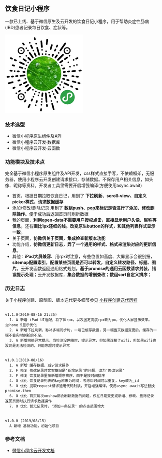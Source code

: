 ## 饮食日记小程序
一款已上线、基于微信原生及云开发的饮食日记小程序，用于帮助炎症性肠病(IBD)患者记录每日饮食、症状等。

![foodDiary.jpeg](docs/images/foodDiary.jpeg)

### 技术选型
- 微信小程序原生组件及API
- 微信小程序云开发·数据库
- 微信小程序云开发·云函数

### 功能模块及技术点
完全基于微信小程序原生组件及API开发，css样式直接手写，不依赖框架，无服务器，使用小程序云开发创建请求接口，存储数据。不保存用户相关信息，如头像、昵称等资料。开发者工具里需要开启增强编译(方便使用async await)

- 首页，根据日期拉取饮食日记，用到了 **下拉刷新、scroll-view、自定义picker样式、请求数据缓存**
- 添加/修改/删除记录 用到了 **数组push、pop来标记是否进行了添加、修改删除操作**。便于成功后返回首页时刷新数据
- 我的页面，**利用open-data不需要用户授权点击，直接显示用户头像、昵称等信息**。还有**画比1px还细的线。改变原生button的样式，和其他列表样式显示一致**。
- 关于页面，**仿微信关于页面，集成检查新版本功能**
- 功能介绍，**仿微信更新日志，弄了一个通用的样式、格式来渲染对应的更新信息**。
- 其他：**iPad大屏兼容**、用rpx时注意，有些位置如高度、大屏显示会很别扭，**sitemap配置索引**，**配置某些页面是否可以转发，自定义转发路径、标题、图片**。云开发函数返回通用格式规划，**基于promise的通用云函数请求封装**，**错误提示处理**；云开发数据库，**集合数据的增删查改**；**数组sort自定义排序**；


### 历史日志
关于小程序创建、原型图、版本迭代更多细节参见 [小程序创建迭代历程](./docs/historyDetail/)
```

v1.1.0(2019-08-16 21:35)
  1. A 新增 iPad UI适配，将字体rpx，以及固定高度rpx改为px，优化大屏显示效果。iphone 5显示优化
  2. A 新增下拉刷新，弥补多端同步时，一端已缓存数据，另一端当天数据变更后，缓存的一端不会实时刷新的不足。
  3. A 新增网络异常提示，当检测没网络时，提示异常，但如果连接了wifi，但如果wifi也没网是无法检测的，只能等超时提示异常


v1.0.1(2019-08/16)
  1. A 新增 缓存数据，减少请求操作
  2. F 修复 修改记录时文案依旧是'新增记录'的问题，改为'修改记录'
  3. F 修复 饮食记录里按新增顺序排序，而不是按时间排序
  4. O 优化 饮食记录列表的key原来为时间，考虑后时间可以重复，key改为_id
  5. O 优化 提取request请求通用代码封装，开启增强编译，使用async await写法替换promise.then
  6. O 优化 首页每次onshow都会刷新数据的问题，仅在日期变更或新增、修改、删除记录返回页面时执行请求数据操作
  7. O 优化 暂无记录时，'添加一条记录' 的点击范围增大


v1.0.0 (2019/08/15)
  A 新增 基础功能，初始化项目

```

### 参考文档

- [微信小程序云开发文档](https://developers.weixin.qq.com/miniprogram/dev/wxcloud/basis/getting-started.html)

